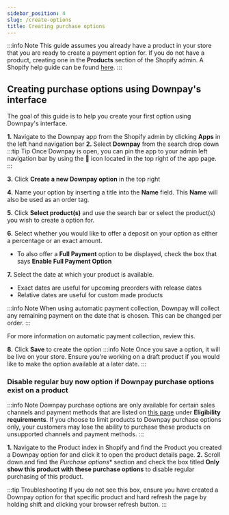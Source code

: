```yaml
---
sidebar_position: 4
slug: /create-options
title: Creating purchase options
---
```


:::info Note
This guide assumes you already have a product in your store that you are ready to create a payment option for. If you do not have a product, creating one in the **Products** section of the Shopify admin. A Shopify help guide can be found [here](https://help.shopify.com/en/manual/products/add-update-products).
:::

## Creating purchase options using Downpay's interface

The goal of this guide is to help you create your first option using Downpay's interface.

**1.** Navigate to the Downpay app from the Shopify admin by clicking **Apps** in the left hand navigation bar
**2.** Select **Downpay** from the search drop down
:::tip Tip
Once Downpay is open, you can pin the app to your admin left navigation bar by using the 📌 icon located in the top right of the app page.
:::

**3.** Click **Create a new Downpay option** in the top right

**4.** Name your option by inserting a title into the **Name** field. This **Name** will also be used as an order tag.

**5.** Click **Select product(s)** and use the search bar or select the product(s) you wish to create a option for.

**6.** Select whether you would like to offer a deposit on your option as either a percentage or an exact amount.

- To also offer a **Full Payment** option to be displayed, check the box that says **Enable Full Payment Option**


**7.** Select the date at which your product is available.
- Exact dates are useful for upcoming preorders with release dates
- Relative dates are useful for custom made products

:::info Note
  When using automatic payment collection, Downpay will collect any remaining payment on the date that is chosen. This can be changed per order.
::: 

For more information on automatic payment collection, review this.

**8.** Click **Save** to create the option
:::info Note
Once you save a option, it will be live on your store. Ensure you’re working on a draft product if you would like to make the option available at a later date.
:::


### Disable regular buy now option if Downpay purchase options exist on a product

:::info Note
Downpay purchase options are only available for certain sales channels and payment methods that are listed on [this page](https://help.shopify.com/en/manual/products/purchase-options/subscriptions/setup#subscription-products) under **Eligibility requirements**. If you choose to limit products to Downpay purchase options only, your customers may lose the ability to purchase these products on unsupported channels and payment methods.
:::

**1.** Navigate to the Product index in Shopify and find the Product you created a Downpay option for and click it to open the product details page.
**2.** Scroll down and find the *Purchase options** section and check the box titled **Only show this product with these purchase options** to disable regular purchasing of this product.

:::tip Troubleshooting
 If you do not see this box, ensure you have created a Downpay option for that specific product and hard refresh the page by holding shift and clicking your browser refresh button.
 :::




